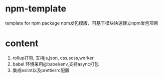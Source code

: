 # npm-template
template for npm package
npm发包模版，可基于模块快速建立npm发包项目

# content
1. rollup打包, 支持js,json, css,scss,worker
2. babel 环境采用@babel/env,支持async打包
3. 集成eslint以及prettierrc配置